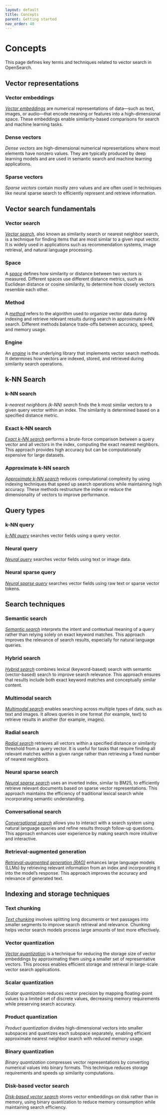 ```yaml
---
layout: default
title: Concepts
parent: Getting started
nav_order: 40
---
```


# Concepts  

This page defines key terms and techniques related to vector search in OpenSearch.

## Vector representations  

### Vector embeddings  

[_Vector embeddings_]({{site.url}}{{site.baseurl}}/vector-search/getting-started/vector-search-basics/#vector-embeddings) are numerical representations of data—such as text, images, or audio—that encode meaning or features into a high-dimensional space. These embeddings enable similarity-based comparisons for search and machine learning tasks.  

### Dense vectors  

_Dense vectors_ are high-dimensional numerical representations where most elements have nonzero values. They are typically produced by deep learning models and are used in semantic search and machine learning applications.  

### Sparse vectors  

_Sparse vectors_ contain mostly zero values and are often used in techniques like neural sparse search to efficiently represent and retrieve information.  

## Vector search fundamentals  

### Vector search 

[_Vector search_]({{site.url}}{{site.baseurl}}/vector-search/getting-started/vector-search-basics/), also known as similarity search or nearest neighbor search, is a technique for finding items that are most similar to a given input vector. It is widely used in applications such as recommendation systems, image retrieval, and natural language processing.  

### Space 

A [_space_]({{site.url}}{{site.baseurl}}/vector-search/getting-started/vector-search-basics/#calculating-similarity) defines how similarity or distance between two vectors is measured. Different spaces use different distance metrics, such as Euclidean distance or cosine similarity, to determine how closely vectors resemble each other.  

### Method 

A [_method_]({{site.url}}{{site.baseurl}}/field-types/supported-field-types/knn-methods-engines/) refers to the algorithm used to organize vector data during indexing and retrieve relevant results during search in approximate k-NN search. Different methods balance trade-offs between accuracy, speed, and memory usage.  

### Engine 

An [_engine_]({{site.url}}{{site.baseurl}}/field-types/supported-field-types/knn-methods-engines/) is the underlying library that implements vector search methods. It determines how vectors are indexed, stored, and retrieved during similarity search operations.  

## k-NN Search  

### k-NN search 

_k-nearest neighbors (k-NN) search_ finds the k most similar vectors to a given query vector within an index. The similarity is determined based on a specified distance metric.  

### Exact k-NN search 

[_Exact k-NN search_]({{site.url}}{{site.baseurl}}/vector-search/vector-search-techniques/knn-score-script/) performs a brute-force comparison between a query vector and all vectors in the index, computing the exact nearest neighbors. This approach provides high accuracy but can be computationally expensive for large datasets.  

### Approximate k-NN search  

[_Approximate k-NN search_]({{site.url}}{{site.baseurl}}/vector-search/vector-search-techniques/approximate-knn/) reduces computational complexity by using indexing techniques that speed up search operations while maintaining high accuracy. These methods restructure the index or reduce the dimensionality of vectors to improve performance.  

## Query types

### k-NN query

[_k-NN query_]({{site.url}}{{site.baseurl}}/query-dsl/specialized/k-nn/) searches vector fields using a query vector.

### Neural query

[_Neural query_]({{site.url}}{{site.baseurl}}/query-dsl/specialized/neural/) searches vector fields using text or image data.

### Neural sparse query 

[_Neural sparse query_]({{site.url}}{{site.baseurl}}/query-dsl/specialized/neural-sparse/) searches vector fields using raw text or sparse vector tokens.

## Search techniques  

### Semantic search  

[_Semantic search_]({{site.url}}{{site.baseurl}}/vector-search/ml-powered-search/semantic-search/) interprets the intent and contextual meaning of a query rather than relying solely on exact keyword matches. This approach improves the relevance of search results, especially for natural language queries.  

### Hybrid search  

[_Hybrid search_]({{site.url}}{{site.baseurl}}/vector-search/ml-powered-search/hybrid-search/) combines lexical (keyword-based) search with semantic (vector-based) search to improve search relevance. This approach ensures that results include both exact keyword matches and conceptually similar content.  

### Multimodal search  

[_Multimodal search_]({{site.url}}{{site.baseurl}}/vector-search/ml-powered-search/multimodal-search/) enables searching across multiple types of data, such as text and images. It allows queries in one format (for example, text) to retrieve results in another (for example, images).  

### Radial search  

[_Radial search_]({{site.url}}{{site.baseurl}}/vector-search/specialized-operations/radial-search-knn/) retrieves all vectors within a specified distance or similarity threshold from a query vector. It is useful for tasks that require finding all relevant matches within a given range rather than retrieving a fixed number of nearest neighbors.   

### Neural sparse search 

[_Neural sparse search_]({{site.url}}{{site.baseurl}}/vector-search/ml-powered-search/neural-sparse-search/) uses an inverted index, similar to BM25, to efficiently retrieve relevant documents based on sparse vector representations. This approach maintains the efficiency of traditional lexical search while incorporating semantic understanding.  

### Conversational search  

[_Conversational search_]({{site.url}}{{site.baseurl}}/vector-search/ml-powered-search/conversational-search/) allows you to interact with a search system using natural language queries and refine results through follow-up questions. This approach enhances user experience by making search more intuitive and interactive.  

### Retrieval-augmented generation 

[_Retrieval-augmented generation (RAG)_]({{site.url}}{{site.baseurl}}/vector-search/ml-powered-search/conversational-search/#rag) enhances large language models (LLMs) by retrieving relevant information from an index and incorporating it into the model’s response. This approach improves the accuracy and relevance of generated text.  

## Indexing and storage techniques  

### Text chunking  

[_Text chunking_]({{site.url}}{{site.baseurl}}/vector-search/ml-powered-search/text-chunking/) involves splitting long documents or text passages into smaller segments to improve search retrieval and relevance. Chunking helps vector search models process large amounts of text more effectively.  

### Vector quantization

[_Vector quantization_]({{site.url}}{{site.baseurl}}/vector-search/optimizing-storage/knn-vector-quantization/) is a technique for reducing the storage size of vector embeddings by approximating them using a smaller set of representative vectors. This process enables efficient storage and retrieval in large-scale vector search applications.  

### Scalar quantization 

_Scalar quantization_ reduces vector precision by mapping floating-point values to a limited set of discrete values, decreasing memory requirements while preserving search accuracy.  

### Product quantization  

_Product quantization_ divides high-dimensional vectors into smaller subspaces and quantizes each subspace separately, enabling efficient approximate nearest neighbor search with reduced memory usage.  

### Binary quantization  

_Binary quantization_ compresses vector representations by converting numerical values into binary formats. This technique reduces storage requirements and speeds up similarity computations.  

### Disk-based vector search  

[_Disk-based vector search_]({{site.url}}{{site.baseurl}}/vector-search/optimizing-storage/disk-based-vector-search/) stores vector embeddings on disk rather than in memory, using binary quantization to reduce memory consumption while maintaining search efficiency.  

